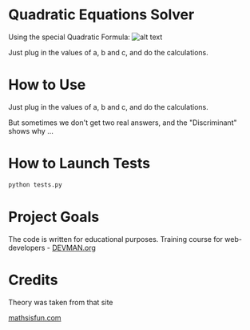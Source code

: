# Quadratic Equations Solver

Using  the special Quadratic Formula:
![alt text][Qudadratic Formula]

[Qudadratic Formula]: https://www.mathsisfun.com/algebra/images/quadratic-formula.svg "anRUSS"


Just plug in the values of a, b and c, and do the calculations.

# How to Use
Just plug in the values of a, b and c, and do the calculations.

But sometimes we don't get two real answers, and the "Discriminant" shows why ... 

# How to Launch Tests

```bash
python tests.py
```

# Project Goals

The code is written for educational purposes. Training course for web-developers - [DEVMAN.org](https://devman.org)

# Credits

Theory was taken from that site

[mathsisfun.com](https://www.mathsisfun.com/algebra/quadratic-equation.html)